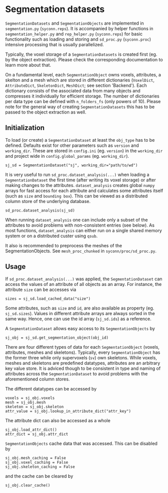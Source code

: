 # Segmentation datasets

`SegmentationDatasets` and `SegmentationObjects` are implemented in `segmentation.py` (`syconn.reps`). 
It is accompanied by helper functions in `segmentation_helper.py` and `rep_helper.py` (`syconn.reps`) for 
basic functionality such as loading and storing and `sd_proc.py` (`syconn.proc`) intensive processing that 
is usually parallelized. 

Typically, the voxel storage of a  `SegmentationDatasets` is created first (eg. by the object extraction). 
Please check the corresponding documentation to learn more about that.

On a fundamental level, each `SegmentationObject` owns voxels, attributes, a skelton and a mesh which 
are stored in different dictionaries (`VoxelDict`, `AttributeDict`, `SkeletonDict`, `MeshDict`; see section 'Backend'). 
Each dictionary consists of the associated data from many objects and compresses it individually for
efficient storage. The number of dictionaries per data type can be defined with `n_folders_fs` (only powers of 10). 
Please note for the general way of creating `SegmentationDatasets` this has to be passed to the object extraction as well.

## Initialization

To load (or create) a `SegmentationDataset` at least the `obj_type` has to be defined. Defaults exist for 
other parameters such as `version` and `working_dir`. These are stored in `config.ini` (eg. `version`) in 
the `working_dir` and project wide in `config.global_params` (eg. `working_dir`). 

```
sj_sd = SegmentationDataset("sj", working_dir="path/to/wd")
```

It is very useful to run `sd_proc.dataset_analysis(...)` when loading a `SegmentationDataset` the first time 
(after writing its voxel storage) or after making changes to the attributes. `dataset_analysis` creates global `numpy`
arrays for fast access for each attribute and calculates some attributes itself (such as `size` and `bounding box`). This can 
be viewed as a distributed column store of the underlying database.

```
sd_proc.dataset_analysis(sj_sd)
```

When running `dataset_analysis` one can include only a subset of the attributes to avoid problems with non-consistent 
entries (see below). As most functions, `dataset_analysis` can either run on a single shared memory system or on 
a distributed custer using `qsub`.

It also is recommended to preprocess the meshes of the SegmentationObjects.
See `mesh_proc_chunked` in `syconn/proc/sd_proc.py`.

## Usage

If `sd_proc.dataset_analysis(...)` was applied, the `SegmentationDataset` can access the values of an attribute of all objects 
as an array. For instance, the attribute `size` can be accesses via

```
sizes = sj_sd.load_cached_data("size")
```

Some attributes, such as `size` and `id`, are also available as property (eg. `sj_sd.sizes`). Values in different attribute arrays
are always sorted in the same way. Hence, one can use the id array (`sj_sd.ids`) as a reference.

A `SegmentationDataset` allows easy access to its `SegmentationObjects` by

```
sj_obj = sj_sd.get_segmentation_object(obj_id)
```

There are four different types of data for each `SegmentationObject` (voxels, attributes, meshes and skeletons). Typically, 
every `SegmentationObject` has the former three while only supervoxels (`sv`) own skeletons. While voxels, meshes and skeletons 
are predefined datatypes, attributes are an arbitrary key value store. It is adviced though to be consistent in type and
naming of attributes across the `SegmentationDataset` to avoid problems with the aforementioned column stores.

The different datatypes can be accessed by

```
voxels = sj_obj.voxels
mesh = sj_obj.mesh
skeleton = sj_obj.skeleton
attr_value = sj_obj.lookup_in_attribute_dict("attr_key")
```

The attribute dict can also be accessed as a whole

```
sj_obj.load_attr_dict()
attr_dict = sj_obj.attr_dict
```

`SegmentationObjects` cache data that was accessed. This can be disabled by
```
sj_obj.mesh_caching = False
sj_obj.voxel_caching = False
sj_obj.skeleton_caching = False
```

and the cache can be cleared by 

```
sj_obj.clear_cache()
```






